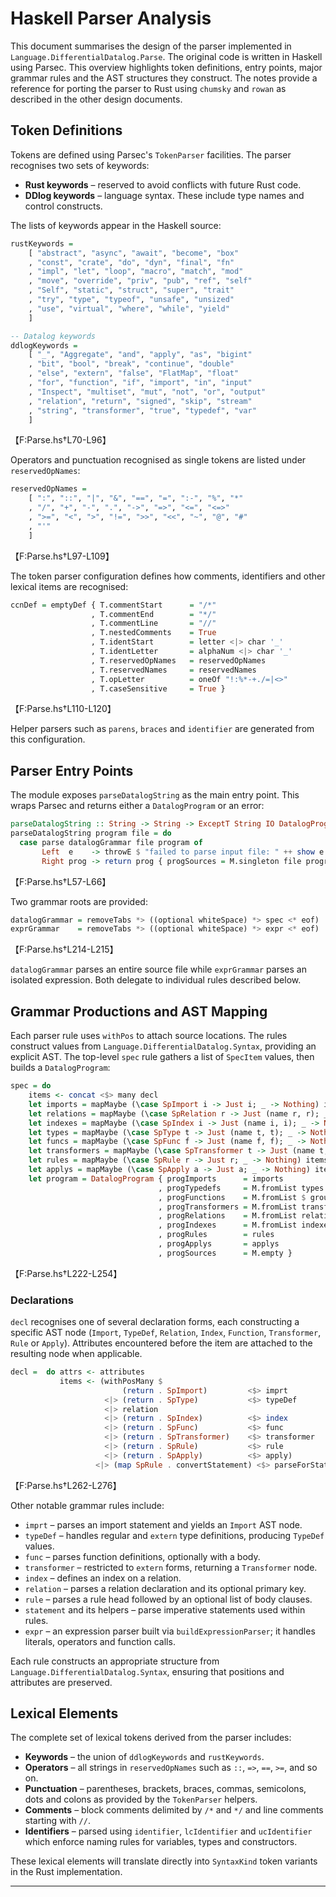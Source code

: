 # Haskell Parser Analysis

This document summarises the design of the parser implemented in
`Language.DifferentialDatalog.Parse`. The original code is written in
Haskell using Parsec. This overview highlights token definitions, entry
points, major grammar rules and the AST structures they construct. The
notes provide a reference for porting the parser to Rust using
`chumsky` and `rowan` as described in the other design documents.

## Token Definitions

Tokens are defined using Parsec's `TokenParser` facilities. The parser
recognises two sets of keywords:

- **Rust keywords** – reserved to avoid conflicts with future Rust code.
- **DDlog keywords** – language syntax. These include type names and
  control constructs.

The lists of keywords appear in the Haskell source:

```haskell
rustKeywords =
    [ "abstract", "async", "await", "become", "box"
    , "const", "crate", "do", "dyn", "final", "fn"
    , "impl", "let", "loop", "macro", "match", "mod"
    , "move", "override", "priv", "pub", "ref", "self"
    , "Self", "static", "struct", "super", "trait"
    , "try", "type", "typeof", "unsafe", "unsized"
    , "use", "virtual", "where", "while", "yield"
    ]

-- Datalog keywords
ddlogKeywords =
    [ "_", "Aggregate", "and", "apply", "as", "bigint"
    , "bit", "bool", "break", "continue", "double"
    , "else", "extern", "false", "FlatMap", "float"
    , "for", "function", "if", "import", "in", "input"
    , "Inspect", "multiset", "mut", "not", "or", "output"
    , "relation", "return", "signed", "skip", "stream"
    , "string", "transformer", "true", "typedef", "var"
    ]
```

【F:Parse.hs†L70-L96】

Operators and punctuation recognised as single tokens are listed under
`reservedOpNames`:

```haskell
reservedOpNames =
    [ ":", "::", "|", "&", "==", "=", ":-", "%", "*"
    , "/", "+", "-", ".", "->", "=>", "<=", "<=>"
    , ">=", "<", ">", "!=", ">>", "<<", "~", "@", "#"
    , "'"
    ]
```

【F:Parse.hs†L97-L109】

The token parser configuration defines how comments, identifiers and
other lexical items are recognised:

```haskell
ccnDef = emptyDef { T.commentStart      = "/*"
                  , T.commentEnd        = "*/"
                  , T.commentLine       = "//"
                  , T.nestedComments    = True
                  , T.identStart        = letter <|> char '_'
                  , T.identLetter       = alphaNum <|> char '_'
                  , T.reservedOpNames   = reservedOpNames
                  , T.reservedNames     = reservedNames
                  , T.opLetter          = oneOf "!:%*-+./=|<>"
                  , T.caseSensitive     = True }
```

【F:Parse.hs†L110-L120】

Helper parsers such as `parens`, `braces` and `identifier` are generated
from this configuration.

## Parser Entry Points

The module exposes `parseDatalogString` as the main entry point. This
wraps Parsec and returns either a `DatalogProgram` or an error:

```haskell
parseDatalogString :: String -> String -> ExceptT String IO DatalogProgram
parseDatalogString program file = do
  case parse datalogGrammar file program of
       Left  e    -> throwE $ "failed to parse input file: " ++ show e
       Right prog -> return prog { progSources = M.singleton file program }
```

【F:Parse.hs†L57-L66】

Two grammar roots are provided:

```haskell
datalogGrammar = removeTabs *> ((optional whiteSpace) *> spec <* eof)
exprGrammar    = removeTabs *> ((optional whiteSpace) *> expr <* eof)
```

【F:Parse.hs†L214-L215】

`datalogGrammar` parses an entire source file while `exprGrammar` parses
an isolated expression. Both delegate to individual rules described
below.

## Grammar Productions and AST Mapping

Each parser rule uses `withPos` to attach source locations. The rules
construct values from `Language.DifferentialDatalog.Syntax`, providing
an explicit AST. The top-level `spec` rule gathers a list of
`SpecItem` values, then builds a `DatalogProgram`:

```haskell
spec = do
    items <- concat <$> many decl
    let imports = mapMaybe (\case SpImport i -> Just i; _ -> Nothing) items
    let relations = mapMaybe (\case SpRelation r -> Just (name r, r); _ -> Nothing) items
    let indexes = mapMaybe (\case SpIndex i -> Just (name i, i); _ -> Nothing) items
    let types = mapMaybe (\case SpType t -> Just (name t, t); _ -> Nothing) items
    let funcs = mapMaybe (\case SpFunc f -> Just (name f, f); _ -> Nothing) items
    let transformers = mapMaybe (\case SpTransformer t -> Just (name t, t); _ -> Nothing) items
    let rules = mapMaybe (\case SpRule r -> Just r; _ -> Nothing) items
    let applys = mapMaybe (\case SpApply a -> Just a; _ -> Nothing) items
    let program = DatalogProgram { progImports      = imports
                                 , progTypedefs     = M.fromList types
                                 , progFunctions    = M.fromList $ groupSort funcs
                                 , progTransformers = M.fromList transformers
                                 , progRelations    = M.fromList relations
                                 , progIndexes      = M.fromList indexes
                                 , progRules        = rules
                                 , progApplys       = applys
                                 , progSources      = M.empty }
```

【F:Parse.hs†L222-L254】

### Declarations

`decl` recognises one of several declaration forms, each constructing a
specific AST node (`Import`, `TypeDef`, `Relation`, `Index`, `Function`,
`Transformer`, `Rule` or `Apply`). Attributes encountered before the
item are attached to the resulting node when applicable.

```haskell
decl =  do attrs <- attributes
           items <- (withPosMany $
                         (return . SpImport)         <$> imprt
                     <|> (return . SpType)           <$> typeDef
                     <|> relation
                     <|> (return . SpIndex)          <$> index
                     <|> (return . SpFunc)           <$> func
                     <|> (return . SpTransformer)    <$> transformer
                     <|> (return . SpRule)           <$> rule
                     <|> (return . SpApply)          <$> apply)
                   <|> (map SpRule . convertStatement) <$> parseForStatement
```

【F:Parse.hs†L262-L276】

Other notable grammar rules include:

- `imprt` – parses an import statement and yields an `Import` AST node.
- `typeDef` – handles regular and `extern` type definitions, producing
  `TypeDef` values.
- `func` – parses function definitions, optionally with a body.
- `transformer` – restricted to `extern` forms, returning a
  `Transformer` node.
- `index` – defines an index on a relation.
- `relation` – parses a relation declaration and its optional primary
  key.
- `rule` – parses a rule head followed by an optional list of body
  clauses.
- `statement` and its helpers – parse imperative statements used within
  rules.
- `expr` – an expression parser built via `buildExpressionParser`; it
  handles literals, operators and function calls.

Each rule constructs an appropriate structure from
`Language.DifferentialDatalog.Syntax`, ensuring that positions and
attributes are preserved.

## Lexical Elements

The complete set of lexical tokens derived from the parser includes:

- **Keywords** – the union of `ddlogKeywords` and `rustKeywords`.
- **Operators** – all strings in `reservedOpNames` such as `::`, `=>`,
  `==`, `>=`, and so on.
- **Punctuation** – parentheses, brackets, braces, commas, semicolons,
  dots and colons as provided by the `TokenParser` helpers.
- **Comments** – block comments delimited by `/*` and `*/` and line
  comments starting with `//`.
- **Identifiers** – parsed using `identifier`, `lcIdentifier` and
  `ucIdentifier` which enforce naming rules for variables, types and
  constructors.

These lexical elements will translate directly into `SyntaxKind` token
variants in the Rust implementation.

---
